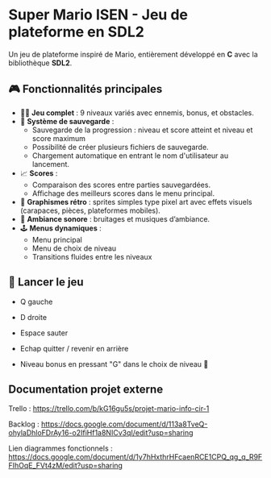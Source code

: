 # Super Mario ISEN - Jeu de plateforme en SDL2

Un jeu de plateforme inspiré de Mario, entièrement développé en **C** avec la bibliothèque **SDL2**.

## 🎮 Fonctionnalités principales

- 👨‍🔧 **Jeu complet** : 9 niveaux variés avec ennemis, bonus, et obstacles.
- 💾 **Système de sauvegarde** :
  - Sauvegarde de la progression : niveau et score atteint et niveau et score maximum
  - Possibilité de créer plusieurs fichiers de sauvegarde.
  - Chargement automatique en entrant le nom d'utilisateur au lancement.
- 📈 **Scores** :
  - Comparaison des scores entre parties sauvegardées.
  - Affichage des meilleurs scores dans le menu principal.
- 🎨 **Graphismes rétro** : sprites simples type pixel art avec effets visuels (carapaces, pièces, plateformes mobiles).
- 🎵 **Ambiance sonore** : bruitages et musiques d’ambiance.
- 🕹️ **Menus dynamiques** :
  - Menu principal
  - Menu de choix de niveau
  - Transitions fluides entre les niveaux

## 🚀 Lancer le jeu

- Q gauche
- D droite
- Espace sauter
- Echap quitter / revenir en arrière

- Niveau bonus en pressant "G" dans le choix de niveau 🤫​

## Documentation projet externe

Trello : https://trello.com/b/kG16gu5s/projet-mario-info-cir-1

Backlog : https://docs.google.com/document/d/113a8TveQ-ohylaDhloFDrAy16-o2IfiHf1a8NICv3qI/edit?usp=sharing

Lien diagrammes fonctionnels : https://docs.google.com/document/d/1y7hHxthrHFcaenRCE1CPQ_qg_q_R9FFIhOqE_FVt4zM/edit?usp=sharing